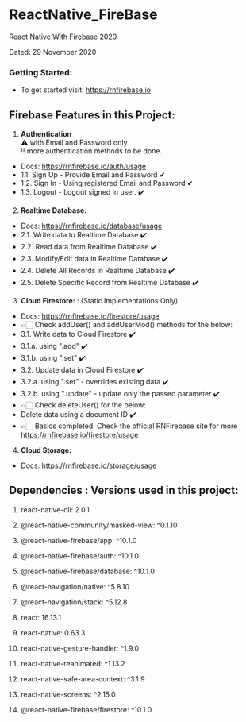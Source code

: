 # ReactNative_FireBase
React Native With Firebase 2020

Dated: 29 November 2020

### Getting Started:

- To get started visit: https://rnfirebase.io

## Firebase Features in this Project:
1. **Authentication**\
⚠️ with Email and Password only\
‼️ more authentication methods to be done.
- Docs: https://rnfirebase.io/auth/usage
-  1.1. Sign Up - Provide Email and Password ✔
-  1.2. Sign In - Using registered Email and Password ✔
-  1.3. Logout - Logout signed in user. ✔️

2. **Realtime Database:**
- Docs: https://rnfirebase.io/database/usage
-  2.1. Write data to Realtime Database ✔️
-  2.2. Read data from Realtime Database ✔️
-  2.3. Modify/Edit data in Realtime Database ✔️
-  2.4. Delete All Records in Realtime Database ✔️
-  2.5. Delete Specific Record from Realtime Database ✔️

3. **Cloud Firestore:** : (Static Implementations Only)
- Docs: https://rnfirebase.io/firestore/usage
- 👉🏻 Check addUser() and addUserMod() methods for the below:
-  3.1. Write data to Cloud Firestore ✔️
-  3.1.a. using ".add" ✔️
-  3.1.b. using ".set" ✔️
-  3.2. Update data in Cloud Firestore ✔️
-  3.2.a. using ".set" - overrides existing data ✔️
-  3.2.b. using ".update" - update only the passed parameter ✔️
- 👉🏻 Check deleteUser() for the below:
- Delete data using a document ID ✔️
- 👉🏻 Basics completed. Check the official RNFirebase site for more https://rnfirebase.io/firestore/usage


4. **Cloud Storage:**
- Docs: https://rnfirebase.io/storage/usage


## Dependencies : Versions used in this project:
1. react-native-cli: 2.0.1

2. @react-native-community/masked-view: ^0.1.10
3. @react-native-firebase/app: ^10.1.0
4. @react-native-firebase/auth: ^10.1.0
5. @react-native-firebase/database: ^10.1.0
6. @react-navigation/native: ^5.8.10
7. @react-navigation/stack: ^5.12.8
8. react: 16.13.1
9. react-native: 0.63.3
10. react-native-gesture-handler: ^1.9.0
11. react-native-reanimated: ^1.13.2
12. react-native-safe-area-context: ^3.1.9
13. react-native-screens: ^2.15.0
14. @react-native-firebase/firestore: ^10.1.0
